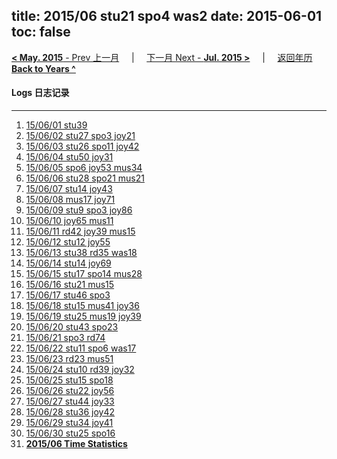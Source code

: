 title: 2015/06 stu21 spo4 was2
date: 2015-06-01
toc: false
---
[**< May. 2015** - Prev 上一月](/lifelogs/2015/05/index.html) &nbsp; &nbsp; | &nbsp; &nbsp; [下一月 Next - **Jul. 2015 >**](/lifelogs/2015/07/index.html) &nbsp; &nbsp; |  &nbsp; &nbsp; [返回年历 **Back to Years ^**](/lifelogs)
<br/>
#### Logs 日志记录
---
1. [15/06/01 stu39](/lifelogs/2015/06/d01.html)
2. [15/06/02 stu27 spo3 joy21](/lifelogs/2015/06/d02.html)
3. [15/06/03 stu26 spo11 joy42](/lifelogs/2015/06/d03.html)
4. [15/06/04 stu50 joy31](/lifelogs/2015/06/d04.html)
5. [15/06/05 spo6 joy53 mus34](/lifelogs/2015/06/d05.html)
6. [15/06/06 stu28 spo21 mus21](/lifelogs/2015/06/d06.html)
7. [15/06/07 stu14 joy43](/lifelogs/2015/06/d07.html)
8. [15/06/08 mus17 joy71](/lifelogs/2015/06/d08.html)
9. [15/06/09 stu9 spo3 joy86](/lifelogs/2015/06/d09.html)
10. [15/06/10 joy65 mus11](/lifelogs/2015/06/d10.html)
11. [15/06/11 rd42 joy39 mus15](/lifelogs/2015/06/d11.html)
12. [15/06/12 stu12 joy55](/lifelogs/2015/06/d12.html)
13. [15/06/13 stu38 rd35 was18](/lifelogs/2015/06/d13.html)
14. [15/06/14 stu14 joy69](/lifelogs/2015/06/d14.html)
15. [15/06/15 stu17 spo14 mus28](/lifelogs/2015/06/d15.html)
16. [15/06/16 stu21 mus15](/lifelogs/2015/06/d16.html)
17. [15/06/17 stu46 spo3](/lifelogs/2015/06/d17.html)
18. [15/06/18 stu15 mus41 joy36](/lifelogs/2015/06/d18.html)
19. [15/06/19 stu25 mus19 joy39](/lifelogs/2015/06/d19.html)
20. [15/06/20 stu43 spo23](/lifelogs/2015/06/d20.html)
21. [15/06/21 spo3 rd74](/lifelogs/2015/06/d21.html)
22. [15/06/22 stu11 spo6 was17](/lifelogs/2015/06/d22.html)
23. [15/06/23 rd23 mus51](/lifelogs/2015/06/d23.html)
24. [15/06/24 stu10 rd39 joy32](/lifelogs/2015/06/d24.html)
25. [15/06/25 stu15 spo18](/lifelogs/2015/06/d25.html)
26. [15/06/26 stu22 joy56](/lifelogs/2015/06/d26.html)
27. [15/06/27 stu44 joy33](/lifelogs/2015/06/d27.html)
28. [15/06/28 stu36 joy42](/lifelogs/2015/06/d28.html)
29. [15/06/29 stu34 joy41](/lifelogs/2015/06/d29.html)
30. [15/06/30 stu25 spo16](/lifelogs/2015/06/d30.html)
31. **[2015/06 Time Statistics](/lifelogs/2015/06/time_stat.html)**
